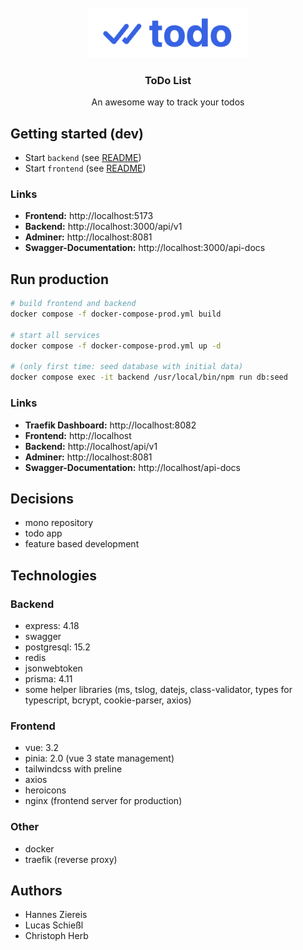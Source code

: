 <!-- PROJECT LOGO -->
<br />
<div align="center">
  <a href="#">
    <img src="docs/images/logo.png" alt="Logo" height="80">
  </a>

  <h3 align="center">ToDo List</h3>

  <p align="center">
    An awesome way to track your todos
  </p>
</div>

## Getting started (dev)

* Start `backend` (see [README](backend/README.md))
* Start `frontend` (see [README](frontend/README.md))

### Links

* **Frontend:** http://localhost:5173
* **Backend:** http://localhost:3000/api/v1
* **Adminer:** http://localhost:8081
* **Swagger-Documentation:** http://localhost:3000/api-docs

## Run production

```bash
# build frontend and backend
docker compose -f docker-compose-prod.yml build

# start all services
docker compose -f docker-compose-prod.yml up -d

# (only first time: seed database with initial data)
docker compose exec -it backend /usr/local/bin/npm run db:seed
```

### Links

* **Traefik Dashboard:** http://localhost:8082
* **Frontend:** http://localhost
* **Backend:** http://localhost/api/v1
* **Adminer:** http://localhost:8081
* **Swagger-Documentation:** http://localhost/api-docs

## Decisions 

* mono repository
* todo app
* feature based development

## Technologies

### Backend

* express: 4.18
* swagger
* postgresql: 15.2
* redis
* jsonwebtoken
* prisma: 4.11
* some helper libraries (ms, tslog, datejs, class-validator, types for typescript, bcrypt, cookie-parser, axios)

### Frontend

* vue: 3.2
* pinia: 2.0 (vue 3 state management)
* tailwindcss with preline
* axios
* heroicons
* nginx (frontend server for production)

### Other

* docker
* traefik (reverse proxy)

## Authors

* Hannes Ziereis
* Lucas Schießl
* Christoph Herb
